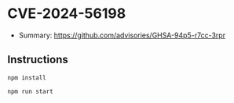 # CVE-2024-56198

- Summary: https://github.com/advisories/GHSA-94p5-r7cc-3rpr

## Instructions

`npm install`

`npm run start`

